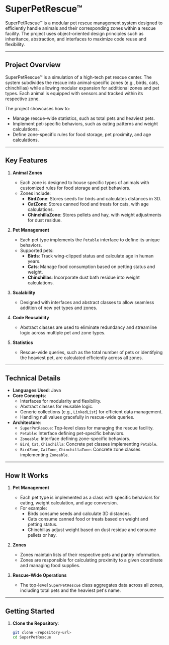# SuperPetRescue™

SuperPetRescue™ is a modular pet rescue management system designed to efficiently handle animals and their corresponding zones within a rescue facility. The project uses object-oriented design principles such as inheritance, abstraction, and interfaces to maximize code reuse and flexibility.

---

## Project Overview

SuperPetRescue™ is a simulation of a high-tech pet rescue center. The system subdivides the rescue into animal-specific zones (e.g., birds, cats, chinchillas) while allowing modular expansion for additional zones and pet types. Each animal is equipped with sensors and tracked within its respective zone.

The project showcases how to:
- Manage rescue-wide statistics, such as total pets and heaviest pets.
- Implement pet-specific behaviors, such as eating patterns and weight calculations.
- Define zone-specific rules for food storage, pet proximity, and age calculations.

---

## Key Features

1. **Animal Zones**
   - Each zone is designed to house specific types of animals with customized rules for food storage and pet behaviors.
   - Zones include:
     - **BirdZone**: Stores seeds for birds and calculates distances in 3D.
     - **CatZone**: Stores canned food and treats for cats, with age calculations.
     - **ChinchillaZone**: Stores pellets and hay, with weight adjustments for dust residue.

2. **Pet Management**
   - Each pet type implements the `Petable` interface to define its unique behaviors.
   - Supported pets:
     - **Birds**: Track wing-clipped status and calculate age in human years.
     - **Cats**: Manage food consumption based on petting status and weight.
     - **Chinchillas**: Incorporate dust bath residue into weight calculations.

3. **Scalability**
   - Designed with interfaces and abstract classes to allow seamless addition of new pet types and zones.

4. **Code Reusability**
   - Abstract classes are used to eliminate redundancy and streamline logic across multiple pet and zone types.

5. **Statistics**
   - Rescue-wide queries, such as the total number of pets or identifying the heaviest pet, are calculated efficiently across all zones.

---

## Technical Details

- **Languages Used**: Java
- **Core Concepts**:
  - Interfaces for modularity and flexibility.
  - Abstract classes for reusable logic.
  - Generic collections (e.g., `LinkedList`) for efficient data management.
  - Handling null values gracefully in rescue-wide queries.
- **Architecture**:
  - `SuperPetRescue`: Top-level class for managing the rescue facility.
  - `Petable`: Interface defining pet-specific behaviors.
  - `Zoneable`: Interface defining zone-specific behaviors.
  - `Bird`, `Cat`, `Chinchilla`: Concrete pet classes implementing `Petable`.
  - `BirdZone`, `CatZone`, `ChinchillaZone`: Concrete zone classes implementing `Zoneable`.

---

## How It Works

1. **Pet Management**
   - Each pet type is implemented as a class with specific behaviors for eating, weight calculation, and age conversion.
   - For example:
     - Birds consume seeds and calculate 3D distances.
     - Cats consume canned food or treats based on weight and petting status.
     - Chinchillas adjust weight based on dust residue and consume pellets or hay.

2. **Zones**
   - Zones maintain lists of their respective pets and pantry information.
   - Zones are responsible for calculating proximity to a given coordinate and managing food supplies.

3. **Rescue-Wide Operations**
   - The top-level `SuperPetRescue` class aggregates data across all zones, including total pets and the heaviest pet's name.

---

## Getting Started

1. **Clone the Repository**:
   ```bash
   git clone <repository-url>
   cd SuperPetRescue
